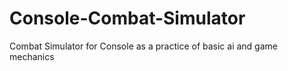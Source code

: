 # Console-Combat-Simulator
Combat Simulator for Console as a practice of basic ai and game mechanics
